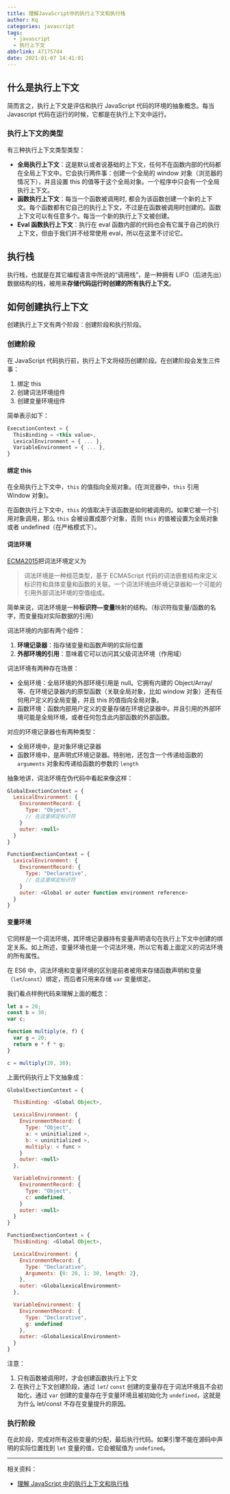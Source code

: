 ```yaml
---
title: 理解JavaScript中的执行上下文和执行栈
author: Kq
categories: javascript
tags:
  - javascript
  - 执行上下文
abbrlink: 471757d4
date: 2021-01-07 14:41:01
---
```


## 什么是执行上下文

简而言之，执行上下文是评估和执行 JavaScript 代码的环境的抽象概念。每当 Javascript 代码在运行的时候，它都是在执行上下文中运行。

### 执行上下文的类型

有三种执行上下文类型类型：

- **全局执行上下文**：这是默认或者说基础的上下文，任何不在函数内部的代码都在全局上下文中。它会执行两件事：创建一个全局的 window 对象（浏览器的情况下），并且设置 this 的值等于这个全局对象。一个程序中只会有一个全局执行上下文。
- **函数执行上下文**：每当一个函数被调用时, 都会为该函数创建一个新的上下文。每个函数都有它自己的执行上下文，不过是在函数被调用时创建的。函数上下文可以有任意多个。每当一个新的执行上下文被创建。
- **Eval 函数执行上下文**：执行在 eval 函数内部的代码也会有它属于自己的执行上下文，但由于我们并不经常使用 eval，所以在这里不讨论它。

## 执行栈

执行栈，也就是在其它编程语言中所说的“调用栈”，是一种拥有 LIFO（后进先出）数据结构的栈，被用来**存储代码运行时创建的所有执行上下文**。

## 如何创建执行上下文

创建执行上下文有两个阶段：创建阶段和执行阶段。

### 创建阶段

在 JavaScript 代码执行前，执行上下文将经历创建阶段。在创建阶段会发生三件事：

1. 绑定 this
2. 创建词法环境组件
3. 创建变量环境组件

简单表示如下：

```js
ExecutionContext = {
  ThisBinding = <this value>,
  LexicalEnvironment = { ... },
  VariableEnvironment = { ... },
}
```

#### 绑定 this

在全局执行上下文中，`this` 的值指向全局对象。(在浏览器中，`this` 引用 Window 对象)。

在函数执行上下文中，`this` 的值取决于该函数是如何被调用的。如果它被一个引用对象调用，那么 `this` 会被设置成那个对象，否则 `this` 的值被设置为全局对象或者 undefined（在严格模式下）。

#### 词法环境

[ECMA2015](http://ecma-international.org/ecma-262/6.0/)把词法环境定义为

> 词法环境是一种规范类型，基于 ECMAScript 代码的词法嵌套结构来定义标识符和具体变量和函数的关联。一个词法环境由环境记录器和一个可能的引用外部词法环境的空值组成。

简单来说，词法环境是一种**标识符—变量**映射的结构。（标识符指变量/函数的名字，而变量指对实际数据的引用）

词法环境的内部有两个组件：

1. **环境记录器**：指存储变量和函数声明的实际位置
2. **外部环境的引用**：意味着它可以访问其父级词法环境（作用域）

词法环境有两种存在场景：

- 全局环境：全局环境的外部环境引用是 null。它拥有内建的 Object/Array/等、在环境记录器内的原型函数（关联全局对象，比如 window 对象）还有任何用户定义的全局变量，并且 this 的值指向全局对象。
- 函数环境：函数内部用户定义的变量存储在环境记录器中。并且引用的外部环境可能是全局环境，或者任何包含此内部函数的外部函数。

对应的环境记录器也有两种类型：

- 全局环境中，是对象环境记录器
- 函数环境中，是声明式环境记录器。特别地，还包含一个传递给函数的 `arguments` 对象和传递给函数的参数的 `length`

抽象地讲，词法环境在伪代码中看起来像这样：

```js
GlobalExectionContext = {
  LexicalEnvironment: {
    EnvironmentRecord: {
      Type: "Object",
      // 在这里绑定标识符
    }
    outer: <null>
  }
}

FunctionExectionContext = {
  LexicalEnvironment: {
    EnvironmentRecord: {
      Type: "Declarative",
      // 在这里绑定标识符
    }
    outer: <Global or outer function environment reference>
  }
}
```

#### 变量环境

它同样是一个词法环境，其环境记录器持有变量声明语句在执行上下文中创建的绑定关系。如上所述，变量环境也是一个词法环境，所以它有着上面定义的词法环境的所有属性。

在 ES6 中，词法环境和变量环境的区别是前者被用来存储函数声明和变量（`let`/`const`）绑定，而后者只用来存储 `var` 变量绑定。

我们看点样例代码来理解上面的概念：

```js
let a = 20;
const b = 30;
var c;

function multiply(e, f) {
  var g = 20;
  return e * f * g;
}

c = multiply(20, 30);
```

上面代码执行上下文抽象成：

```js
GlobalExectionContext = {

  ThisBinding: <Global Object>,

  LexicalEnvironment: {
    EnvironmentRecord: {
      Type: "Object",
      a: < uninitialized >,
      b: < uninitialized >,
      multiply: < func >
    }
    outer: <null>
  },

  VariableEnvironment: {
    EnvironmentRecord: {
      Type: "Object",
      c: undefined,
    }
    outer: <null>
  }
}

FunctionExectionContext = {
  ThisBinding: <Global Object>,

  LexicalEnvironment: {
    EnvironmentRecord: {
      Type: "Declarative",
      Arguments: {0: 20, 1: 30, length: 2},
    },
    outer: <GlobalLexicalEnvironment>
  },

  VariableEnvironment: {
    EnvironmentRecord: {
      Type: "Declarative",
      g: undefined
    },
    outer: <GlobalLexicalEnvironment>
  }
}
```

注意：

1. 只有函数被调用时，才会创建函数执行上下文
2. 在执行上下文创建阶段，通过 `let`/ `const` 创建的变量存在于词法环境且不会初始化，通过 `var` 创建的变量存在于变量环境且被初始化为 `undefined`，这就是为什么 let/const 不存在变量提升的原因。

### 执行阶段

在此阶段，完成对所有这些变量的分配，最后执行代码。如果引擎不能在源码中声明的实际位置找到 `let` 变量的值，它会被赋值为 `undefined`。

---

相关资料：

- [理解 JavaScript 中的执行上下文和执行栈](https://juejin.cn/post/6844903682283143181)
